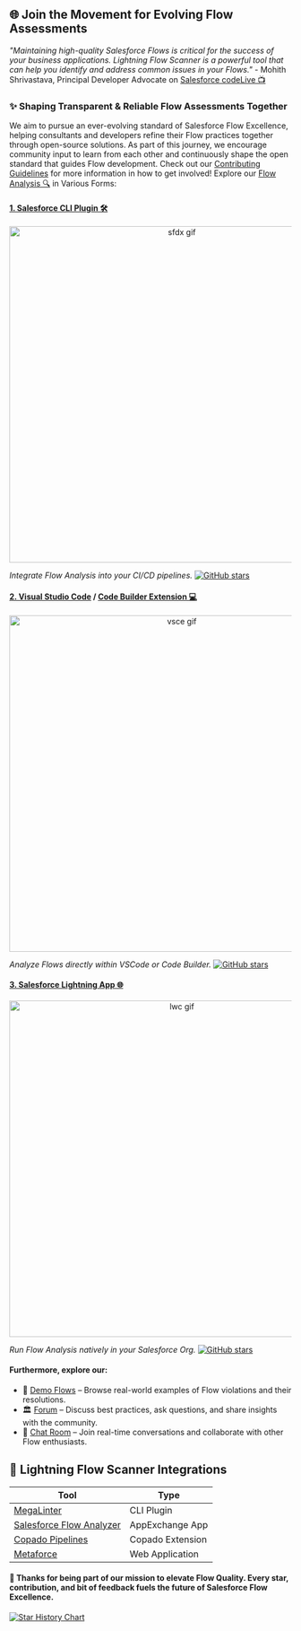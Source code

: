 ## 🌐 Join the Movement for Evolving Flow Assessments

_"Maintaining high-quality Salesforce Flows is critical for the success of your business applications. Lightning Flow Scanner is a powerful tool that can help you identify and address common issues in your Flows."_ - Mohith Shrivastava, Principal Developer Advocate on [Salesforce codeLive 📺](https://www.youtube.com/watch?v=VxZWfhTzEqU)

### ✨ Shaping Transparent & Reliable Flow Assessments Together
We aim to pursue an ever-evolving standard of Salesforce Flow Excellence, helping consultants and developers refine their Flow practices together through open-source solutions. As part of this journey, we encourage community input to learn from each other and continuously shape the open standard that guides Flow development. Check out our [Contributing Guidelines](https://github.com/Lightning-Flow-Scanner/lightning-flow-scanner-core/blob/master/CONTRIBUTING.md) for more information in how to get involved! Explore our [Flow Analysis 🔍](https://github.com/Lightning-Flow-Scanner/lightning-flow-scanner-core?tab=readme-ov-file#default-rules) in Various Forms:

#### [1. Salesforce CLI Plugin 🛠️](https://www.npmjs.com/package/lightning-flow-scanner)

<div align="center">
  <a href="https://www.npmjs.com/package/lightning-flow-scanner">
    <img src="/docs/gifs/lfs-sfdx.gif" alt="sfdx gif" width="600"/>
  </a>
</div>

*Integrate Flow Analysis into your CI/CD pipelines.* [![GitHub stars](https://img.shields.io/github/stars/Lightning-Flow-Scanner/lightning-flow-scanner-sfdx)](https://GitHub.com/Lightning-Flow-Scanner/lightning-flow-scanner-sfdx/stargazers/)

#### [2. Visual Studio Code](https://marketplace.visualstudio.com/items?itemName=ForceConfigControl.lightningflowscanner) / [Code Builder Extension 💻](https://open-vsx.org/extension/ForceConfigControl/lightningflowscanner)

<div align="center">
  <a href="https://marketplace.visualstudio.com/items?itemName=ForceConfigControl.lightningflowscanner">
    <img src="/docs/gifs/lfs-vsce.gif" alt="vsce gif" width="600"/>
  </a>
</div>

*Analyze Flows directly within VSCode or Code Builder.* [![GitHub stars](https://img.shields.io/github/stars/Lightning-Flow-Scanner/lightning-flow-scanner-vsce)](https://github.com/Lightning-Flow-Scanner/lightning-flow-scanner-vsce/stargazers)

#### [3. Salesforce Lightning App 🌐](https://github.com/Lightning-Flow-Scanner/lightning-flow-scanner-app)

<div align="center">
  <a href="https://github.com/Lightning-Flow-Scanner/lightning-flow-scanner-app">
    <img src="/docs/gifs/lfs-lwc.gif" alt="lwc gif" width="600"/>
  </a>
</div>

*Run Flow Analysis natively in your Salesforce Org.* [![GitHub stars](https://img.shields.io/github/stars/Lightning-Flow-Scanner/lightning-flow-scanner-app)](https://GitHub.com/Lightning-Flow-Scanner/lightning-flow-scanner-app/stargazers/)

#### Furthermore, explore our:

* 📂 [Demo Flows](https://github.com/Lightning-Flow-Scanner/lightning-flow-scanner-example-flows) – Browse real-world examples of Flow violations and their resolutions.
* 🏛️ [Forum](https://github.com/orgs/Lightning-Flow-Scanner/discussions) – Discuss best practices, ask questions, and share insights with the community.
* 💬 [Chat Room](https://matrix.to/#/#lightning-flow-scanner:matrix.org) – Join real-time conversations and collaborate with other Flow enthusiasts.

## 🔌 Lightning Flow Scanner Integrations

| Tool                            | Type         |
|----------------------------------|--------------|
| [MegaLinter](https://nvuillam.github.io/mega-linter/)           | CLI Plugin    |
| [Salesforce Flow Analyzer](https://appexchange.salesforce.com/appxListingDetail?listingId=a0N4V00000G4W3UUAV) | AppExchange App |
| [Copado Pipelines](https://www.copado.com/)                     | Copado Extension     |
| [Metaforce](https://metaforce.ltd/)                              | Web Application     |

#### 🙏 Thanks for being part of our mission to elevate Flow Quality. Every star, contribution, and bit of feedback fuels the future of Salesforce Flow Excellence.

[![Star History Chart](https://api.star-history.com/svg?repos=Lightning-Flow-Scanner/lightning-flow-scanner-sfdx,Lightning-Flow-Scanner/lightning-flow-scanner-core,Lightning-Flow-Scanner/lightning-flow-scanner-vsce&type=Date)](https://www.star-history.com/#Lightning-Flow-Scanner/lightning-flow-scanner-sfdx&Lightning-Flow-Scanner/lightning-flow-scanner-core&Lightning-Flow-Scanner/lightning-flow-scanner-vsce&Date)
